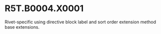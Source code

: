 # R5T.B0004.X0001
Rivet-specific using directive block label and sort order extension method base extensions.
